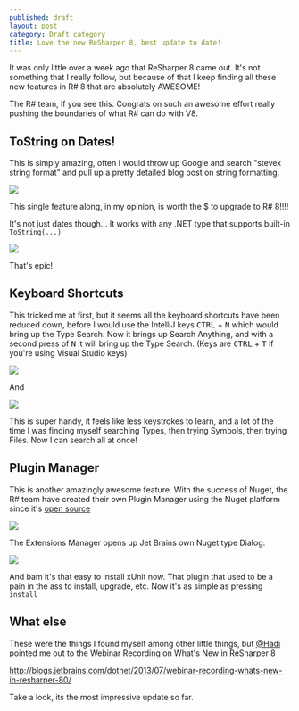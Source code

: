 ```yaml
---
published: draft
layout: post
category: Draft category
title: Love the new ReSharper 8, best update to date! 
---
```


It was only little over a week ago that ReSharper 8 came out. It's not something that I really follow, but because of that I keep finding all these new features in R# 8 that are absolutely AWESOME!

The R# team, if you see this. Congrats on such an awesome effort really pushing the boundaries of what R# can do with V8.  

## ToString on Dates!

This is simply amazing, often I would throw up Google and search "stevex string format" and pull up a pretty detailed blog post on string formatting. 

![](/images/resharper8-1.png)

This single feature along, in my opinion, is worth the $ to upgrade to R# 8!!!! 

<!--excerpt-->

It's not just dates though... It works with any .NET type that supports built-in `ToString(...)`

![](/images/resharper8-2.png)

That's epic!

## Keyboard Shortcuts

This tricked me at first, but it seems all the keyboard shortcuts have been reduced down, before I would use the IntelliJ keys <kbd>CTRL</kbd> + <kbd>N</kbd> which would bring up the Type Search. Now it brings up Search Anything, and with a second press of <kbd>N</kbd> it will bring up the Type Search. (Keys are <kbd>CTRL</kbd> + <kbd>T</kbd> if you're using Visual Studio keys)

![](/images/resharper8-3.png)

And

![](/images/resharper8-4.png)

This is super handy, it feels like less keystrokes to learn, and a lot of the time I was finding myself searching Types, then trying Symbols, then trying Files. Now I can search all at once!

## Plugin Manager

This is another amazingly awesome feature. With the success of Nuget, the R# team have created their own Plugin Manager using the Nuget platform since it's [open source](http://nuget.codeplex.com)

![](/images/resharper8-5.png)

The Extensions Manager opens up Jet Brains own Nuget type Dialog:

![](/images/resharper8-6.png)

And bam it's that easy to install xUnit now. That plugin that used to be a pain in the ass to install, upgrade, etc. Now it's as simple as pressing `install`

## What else

These were the things I found myself among other little things, but [@Hadi](https://twitter.com/hhariri) pointed me out to the Webinar Recording on What's New in ReSharper 8

<http://blogs.jetbrains.com/dotnet/2013/07/webinar-recording-whats-new-in-resharper-80/>

Take a look, its the most impressive update so far.